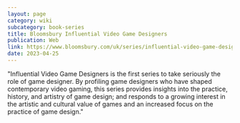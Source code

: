 ```yaml
---
layout: page
category: wiki
subcategory: book-series
title: Bloomsbury Influential Video Game Designers
publication: Web
link: https://www.bloomsbury.com/uk/series/influential-video-game-designers/
date: 2023-04-25
---
```


"Influential Video Game Designers is the first series to take seriously the role of game designer. By profiling game designers who have shaped contemporary video gaming, this series provides insights into the practice, history, and artistry of game design; and responds to a growing interest in the artistic and cultural value of games and an increased focus on the practice of game design."
